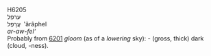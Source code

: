<body>
  <p>H6205<br>  ערפל  <br> עֲרָפֶל  ‎  ‛ărâphel  <br><i>ar-aw-fel‘ </i><br>Probably from <a href="h6201.htm">6201</a>  <i>gloom</i> (as of a <i>lowering</i> sky): - (gross, thick) dark (cloud, -ness).<br></p>
 </body>